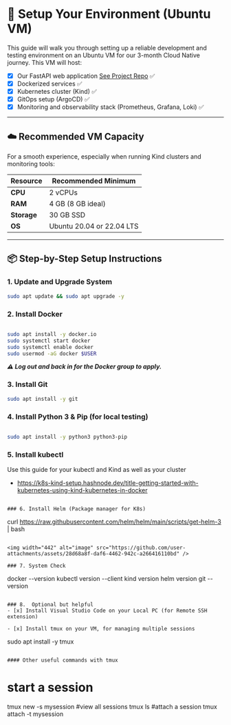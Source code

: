 
# 🧰 Setup Your Environment (Ubuntu VM)

This guide will walk you through setting up a reliable development and testing environment on an Ubuntu VM for our 3-month Cloud Native journey. This VM will host:
- [x]  Our FastAPI web application [See Project Repo](https://github.com/ChisomJude/student-project-tracker) ✅
- [x]  Dockerized services ✅
- [x]  Kubernetes cluster (Kind) ✅
- [x]  GitOps setup (ArgoCD) ✅
- [x]  Monitoring and observability stack (Prometheus, Grafana, Loki) ✅

---

## ☁️ Recommended VM Capacity

For a smooth experience, especially when running Kind clusters and monitoring tools:

| Resource     | Recommended Minimum |
|--------------|---------------------|
| **CPU**      | 2 vCPUs             |
| **RAM**      | 4 GB (8 GB ideal)   |
| **Storage**  | 30 GB SSD           |
| **OS**       | Ubuntu 20.04 or 22.04 LTS |

---

## 📦 Step-by-Step Setup Instructions

### 1. Update and Upgrade System
```bash
sudo apt update && sudo apt upgrade -y
```
### 2. Install Docker
```bash

sudo apt install -y docker.io
sudo systemctl start docker
sudo systemctl enable docker
sudo usermod -aG docker $USER
```
***⚠️ Log out and back in for the Docker group to apply.***

### 3. Install Git
```bash
sudo apt install -y git
```

### 4.  Install Python 3 & Pip (for local testing)
```bash

sudo apt install -y python3 python3-pip
```
### 5.  Install kubectl
Use this guide for your kubectl and Kind as well as your cluster
  - https://k8s-kind-setup.hashnode.dev/title-getting-started-with-kubernetes-using-kind-kubernetes-in-docker
```

### 6. Install Helm (Package manager for K8s)
```
curl https://raw.githubusercontent.com/helm/helm/main/scripts/get-helm-3 | bash
```

<img width="442" alt="image" src="https://github.com/user-attachments/assets/28d68a8f-daf6-4462-942c-a266416110bd" />

### 7. System Check 

```
docker --version
kubectl version --client
kind version
helm version
git --version
```

### 8.  Optional but helpful
- [x] Install Visual Studio Code on your Local PC (for Remote SSH extension)

- [x] Install tmux on your VM, for managing multiple sessions

```
sudo apt install -y tmux
```

#### Other useful commands with tmux
```
# start a session
tmux new -s mysession
#view all sessions
tmux ls
#attach a session
tmux attach -t mysession
